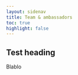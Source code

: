 ```yaml
---
layout: sidenav
title: Team & ambassadors
toc: true
highlight: false
---
```


## Test heading

Blablo
